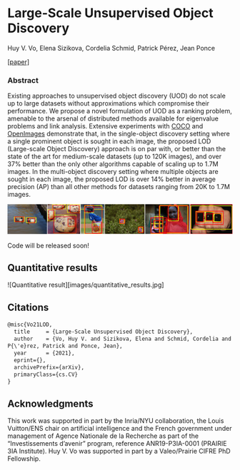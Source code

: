 # Large-Scale Unsupervised Object Discovery

Huy V. Vo, Elena Sizikova, Cordelia Schmid, Patrick Pérez, Jean Ponce

[[paper]]()

### Abstract
Existing approaches to unsupervised object discovery (UOD) do not scale up to large datasets without approximations which compromise their performance. We propose a novel formulation of UOD as a ranking problem, amenable to the arsenal of distributed methods available for eigenvalue problems and link analysis. Extensive experiments with [COCO](https://cocodataset.org/#home) and [OpenImages](https://storage.googleapis.com/openimages/web/index.html) demonstrate that, in the single-object discovery setting where a single prominent object is sought in each image, the proposed LOD (Large-scale Object Discovery) approach is on par with, or better than the state of the art for medium-scale datasets (up to 120K images), and over 37% better than the only other algorithms capable of scaling up to 1.7M images. In the multi-object discovery setting where multiple objects are sought in each image, the proposed LOD is over 14% better in average precision (AP) than all other methods for datasets ranging from 20K to 1.7M images.

![Teaser](images/teaser.jpg)

Code will be released soon!

## Quantitative results
![Quantitative result][images/quantitative_results.jpg]

## Citations

```
@misc{Vo21LOD,
  title     = {Large-Scale Unsupervised Object Discovery},
  author    = {Vo, Huy V. and Sizikova, Elena and Schmid, Cordelia and P{\'e}rez, Patrick and Ponce, Jean},
  year      = {2021},
  eprint={},
  archivePrefix={arXiv},
  primaryClass={cs.CV}
}
```

## Acknowledgments

This work was supported in part by the Inria/NYU collaboration, the Louis Vuitton/ENS chair on artificial intelligence and the French government under management of Agence Nationale de la Recherche as part of the “Investissements d’avenir” program, reference ANR19-P3IA-0001 (PRAIRIE 3IA Institute). Huy V. Vo was supported in part by a Valeo/Prairie CIFRE PhD Fellowship.